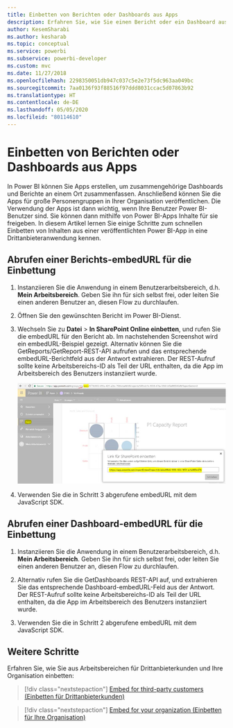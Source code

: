 ```yaml
---
title: Einbetten von Berichten oder Dashboards aus Apps
description: Erfahren Sie, wie Sie einen Bericht oder ein Dashboard aus einer Power BI-App anstatt aus einem Arbeitsbereich integrieren bzw. einbetten.
author: KesemSharabi
ms.author: kesharab
ms.topic: conceptual
ms.service: powerbi
ms.subservice: powerbi-developer
ms.custom: mvc
ms.date: 11/27/2018
ms.openlocfilehash: 2298350051db947c037c5e2e73f5dc963aa049bc
ms.sourcegitcommit: 7aa0136f93f88516f97ddd8031ccac5d07863b92
ms.translationtype: HT
ms.contentlocale: de-DE
ms.lasthandoff: 05/05/2020
ms.locfileid: "80114610"
---
```

# <a name="embed-reports-or-dashboards-from-apps"></a>Einbetten von Berichten oder Dashboards aus Apps

In Power BI können Sie Apps erstellen, um zusammengehörige Dashboards und Berichte an einem Ort zusammenfassen. Anschließend können Sie die Apps für große Personengruppen in Ihrer Organisation veröffentlichen. Die Verwendung der Apps ist dann wichtig, wenn Ihre Benutzer Power BI-Benutzer sind. Sie können dann mithilfe von Power BI-Apps Inhalte für sie freigeben. In diesem Artikel lernen Sie einige Schritte zum schnellen Einbetten von Inhalten aus einer veröffentlichten Power BI-App in eine Drittanbieteranwendung kennen.

## <a name="grab-a-report-embedurl-for-embedding"></a>Abrufen einer Berichts-embedURL für die Einbettung

1. Instanziieren Sie die Anwendung in einem Benutzerarbeitsbereich, d.h. **Mein Arbeitsbereich**. Geben Sie ihn für sich selbst frei, oder leiten Sie einen anderen Benutzer an, diesen Flow zu durchlaufen.

2. Öffnen Sie den gewünschten Bericht im Power BI-Dienst.

3. Wechseln Sie zu **Datei** > **In SharePoint Online einbetten**, und rufen Sie die embedURL für den Bericht ab. Im nachstehenden Screenshot wird ein embedURL-Beispiel gezeigt. Alternativ können Sie die GetReports/GetReport-REST-API aufrufen und das entsprechende embedURL-Berichtfeld aus der Antwort extrahieren. Der REST-Aufruf sollte keine Arbeitsbereichs-ID als Teil der URL enthalten, da die App im Arbeitsbereich des Benutzers instanziiert wurde.

    ![Einbetten aus Apps](media/embed-from-apps/embed-from-app.png)

4. Verwenden Sie die in Schritt 3 abgerufene embedURL mit dem JavaScript SDK.

## <a name="grab-a-dashboard-embedurl-for-embedding"></a>Abrufen einer Dashboard-embedURL für die Einbettung

1. Instanziieren Sie die Anwendung in einem Benutzerarbeitsbereich, d.h. **Mein Arbeitsbereich**. Geben Sie ihn für sich selbst frei, oder leiten Sie einen anderen Benutzer an, diesen Flow zu durchlaufen.

2. Alternativ rufen Sie die GetDashboards REST-API auf, und extrahieren Sie das entsprechende Dashboard-embedURL-Feld aus der Antwort. Der REST-Aufruf sollte keine Arbeitsbereichs-ID als Teil der URL enthalten, da die App im Arbeitsbereich des Benutzers instanziiert wurde.

3. Verwenden Sie die in Schritt 2 abgerufene embedURL mit dem JavaScript SDK.

## <a name="next-steps"></a>Weitere Schritte

Erfahren Sie, wie Sie aus Arbeitsbereichen für Drittanbieterkunden und Ihre Organisation einbetten:

> [!div class="nextstepaction"]
>[Embed for third-party customers (Einbetten für Drittanbieterkunden)](embed-sample-for-customers.md)

> [!div class="nextstepaction"]
>[Embed for your organization (Einbetten für Ihre Organisation)](embed-sample-for-your-organization.md)
